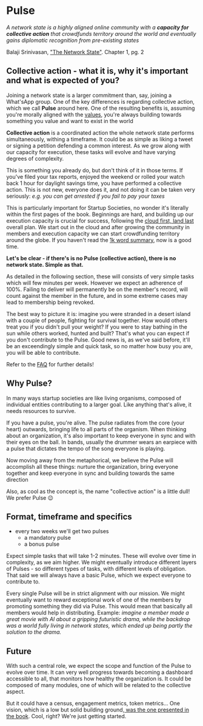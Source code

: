 # Pulse

*A network state is a highly aligned online community with a **capacity for collective action** that crowdfunds territory around the world and eventually gains diplomatic recognition from pre-existing states*

Balaji Srinivasan, ["The Network State"](https://thenetworkstate.com/the-network-state-in-one-sentence). Chapter 1, pg. 2

## Collective action - what it is, why it's important and what is expected of you?

Joining a network state is a larger commitment than, say, joining a What'sApp group. One of the key differences is regarding collective action, which we call **Pulse** around here. One of the resulting benefits is, assuming you're morally aligned with the [values](values.md), you're always building towards something you value and want to exist in the world

**Collective action** is a coordinated action the whole network state performs simultaneously, withing a timeframe. It could be as simple as liking a tweet or signing a petition defending a common interest. As we grow along with our capacity for execution, these tasks will evolve and have varying degrees of complexity.

This is something you already do, but don't think of it in those terms. If you've filed your tax reports, enjoyed the weekend or rolled your watch back 1 hour for daylight savings time, you have performed a collective action. This is not new, everyone does it, and not doing it can be taken very seriously: *e.g. you can get arrested if you fail to pay your taxes*

This is particularly important for Startup Societies, no wonder it's literally within the first pages of the book. Beginnings are hard, and building up our execution capacity is crucial for success, following the [cloud first, land last](https://thenetworkstate.com/the-network-state-in-one-thousand-words) overall plan. We start out in the cloud and after growing the community in members and execution capacity we can start crowdfunding territory around the globe. If you haven't read the [1k word summary](https://thenetworkstate.com/the-network-state-in-one-thousand-words), now is a good time.

**Let's be clear - if there's is no Pulse (collective action), there is no network state. Simple as that.**

As detailed in the following section, these will consists of very simple tasks which will few minutes per week. However we expect an adherence of 100%. Failing to deliver will permanently be on the member's record, will count against the member in the future, and in some extreme cases may lead to membership being revoked.

The best way to picture it is: imagine you were stranded in a desert island with a couple of people, fighting for survival together. How would others treat you if you didn't pull your weight? If you were to stay bathing in the sun while others worked, hunted and built? That's what you can expect if you don't contribute to the Pulse. Good news is, as we've said before, it'll be an exceendingly simple and quick task, so no matter how busy you are, you will be able to contribute.

Refer to the [FAQ](pulse-faq.md) for further details!

## Why Pulse?
In many ways startup societies are like living organisms, composed of individual entities contributing to a larger goal. Like anything that's alive, it needs resources to survive.

If you have a pulse, you're alive. The pulse radiates from the core (your heart) outwards, bringing life to all parts of the organism. When thinking about an organization, it's also important to keep everyone in sync and with their eyes on the ball. In bands, usually the drummer wears an earpiece with a pulse that dictates the tempo of the song everyone is playing.

Now moving away from the metaphorical, we believe the Pulse will accomplish all these things: nurture the organization, bring everyone together and keep everyone in sync and building towards the same direction

Also, as cool as the concept is, the name "collective action" is a little dull! We prefer Pulse 😉

## Format, timeframe and specifics

- every two weeks we'll get two pulses
    - a mandatory pulse
    - a bonus pulse

Expect simple tasks that will take 1-2 minutes. These will evolve over time in complexity, as we aim higher. We might eventually introduce different layers of Pulses - so different types of tasks, with different levels of obligation. That said we will always have a basic Pulse, which we expect everyone to contribute to.

Every single Pulse will be in strict alignment with our mission. We might eventually want to reward exceptional work of one of the members by promoting something they did via Pulse. This would mean that basically all members would help in distributing. Example: *imagine a member made a great movie with AI about a gripping futuristic drama, while the backdrop was a world fully living in network states, which ended up being partly the solution to the drama.*



## Future

With such a central role, we expect the scope and function of the Pulse to evolve over time. It can very well progress towards becoming a dashboard accessible to all, that monitors how healthy the organization is. It could be composed of many modules, one of which will be related to the collective aspect. 

But it could have a census, engagement metrics, token metrics... One vision, which is a low but solid building ground,[ was the one presented in the book](https://thenetworkstate.com/the-network-state-in-one-image). Cool, right? We're just getting started. 
